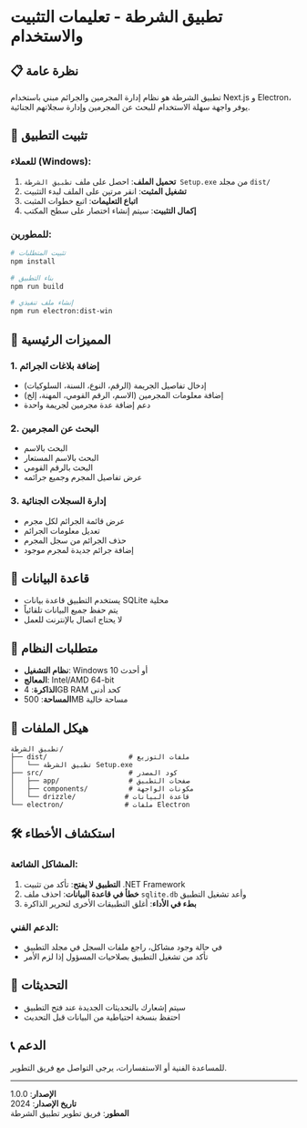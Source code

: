 # تطبيق الشرطة - تعليمات التثبيت والاستخدام

## 📋 نظرة عامة
تطبيق الشرطة هو نظام إدارة المجرمين والجرائم مبني باستخدام Next.js و Electron، يوفر واجهة سهلة الاستخدام للبحث عن المجرمين وإدارة سجلاتهم الجنائية.

## 🚀 تثبيت التطبيق

### للعملاء (Windows):
1. **تحميل الملف**: احصل على ملف `تطبيق الشرطة Setup.exe` من مجلد `dist/`
2. **تشغيل المثبت**: انقر مرتين على الملف لبدء التثبيت
3. **اتباع التعليمات**: اتبع خطوات المثبت
4. **إكمال التثبيت**: سيتم إنشاء اختصار على سطح المكتب

### للمطورين:
```bash
# تثبيت المتطلبات
npm install

# بناء التطبيق
npm run build

# إنشاء ملف تنفيذي
npm run electron:dist-win
```

## 🎯 المميزات الرئيسية

### 1. إضافة بلاغات الجرائم
- إدخال تفاصيل الجريمة (الرقم، النوع، السنة، السلوكيات)
- إضافة معلومات المجرمين (الاسم، الرقم القومي، المهنة، إلخ)
- دعم إضافة عدة مجرمين لجريمة واحدة

### 2. البحث عن المجرمين
- البحث بالاسم
- البحث بالاسم المستعار
- البحث بالرقم القومي
- عرض تفاصيل المجرم وجميع جرائمه

### 3. إدارة السجلات الجنائية
- عرض قائمة الجرائم لكل مجرم
- تعديل معلومات الجرائم
- حذف الجرائم من سجل المجرم
- إضافة جرائم جديدة لمجرم موجود

## 💾 قاعدة البيانات
- يستخدم التطبيق قاعدة بيانات SQLite محلية
- يتم حفظ جميع البيانات تلقائياً
- لا يحتاج اتصال بالإنترنت للعمل

## 🔧 متطلبات النظام
- **نظام التشغيل**: Windows 10 أو أحدث
- **المعالج**: Intel/AMD 64-bit
- **الذاكرة**: 4GB RAM كحد أدنى
- **المساحة**: 500MB مساحة خالية

## 📁 هيكل الملفات
```
تطبيق الشرطة/
├── dist/                    # ملفات التوزيع
│   └── تطبيق الشرطة Setup.exe
├── src/                     # كود المصدر
│   ├── app/                 # صفحات التطبيق
│   ├── components/          # مكونات الواجهة
│   └── drizzle/            # قاعدة البيانات
└── electron/               # ملفات Electron
```

## 🛠️ استكشاف الأخطاء

### المشاكل الشائعة:
1. **التطبيق لا يفتح**: تأكد من تثبيت .NET Framework
2. **خطأ في قاعدة البيانات**: احذف ملف `sqlite.db` وأعد تشغيل التطبيق
3. **بطء في الأداء**: أغلق التطبيقات الأخرى لتحرير الذاكرة

### الدعم الفني:
- في حالة وجود مشاكل، راجع ملفات السجل في مجلد التطبيق
- تأكد من تشغيل التطبيق بصلاحيات المسؤول إذا لزم الأمر

## 🔄 التحديثات
- سيتم إشعارك بالتحديثات الجديدة عند فتح التطبيق
- احتفظ بنسخة احتياطية من البيانات قبل التحديث

## 📞 الدعم
للمساعدة الفنية أو الاستفسارات، يرجى التواصل مع فريق التطوير.

---
**الإصدار**: 1.0.0  
**تاريخ الإصدار**: 2024  
**المطور**: فريق تطوير تطبيق الشرطة 